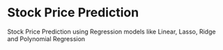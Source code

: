 # Stock Price Prediction
Stock Price Prediction using Regression models like Linear, Lasso, Ridge and Polynomial Regression
